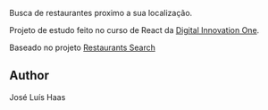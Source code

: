 Busca de restaurantes proximo a sua localização.

Projeto de estudo feito no curso de React da [Digital Innovation One](https://dio.me).

Baseado no projeto [Restaurants Search](https://github.com/patrick-narciso/restaurants-search/tree/boilerplate)


## Author
José Luís Haas

